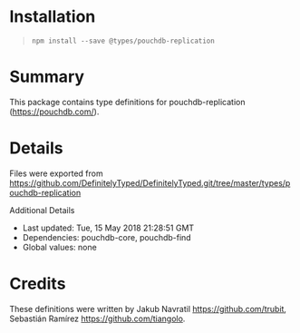 # Installation
> `npm install --save @types/pouchdb-replication`

# Summary
This package contains type definitions for pouchdb-replication (https://pouchdb.com/).

# Details
Files were exported from https://github.com/DefinitelyTyped/DefinitelyTyped.git/tree/master/types/pouchdb-replication

Additional Details
 * Last updated: Tue, 15 May 2018 21:28:51 GMT
 * Dependencies: pouchdb-core, pouchdb-find
 * Global values: none

# Credits
These definitions were written by Jakub Navratil <https://github.com/trubit>, Sebastián Ramírez <https://github.com/tiangolo>.
